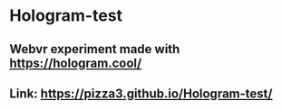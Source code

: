 # Hologram-test
## Webvr experiment made with https://hologram.cool/
## Link: https://pizza3.github.io/Hologram-test/ 

